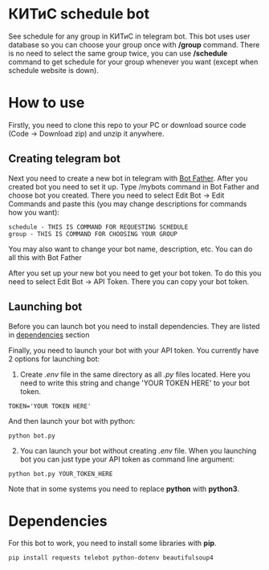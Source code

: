 # КИТиС schedule bot
See schedule for any group in КИТиС in telegram bot. This bot uses user database so you can choose your group once with **/group** command. There is no need to select the same group twice, you can use **/schedule** command to get schedule for your group whenever you want (except when schedule website is down).

# How to use
Firstly, you need to clone this repo to your PC or download source code (Code -> Download zip) and unzip it anywhere.

## Creating telegram bot
Next you need to create a new bot in telegram with [Bot Father](https://t.me/BotFather). After you created bot you need to set it up. Type /mybots command in Bot Father and choose bot you created. There you need to select Edit Bot -> Edit Commands and paste this (you may change descriptions for commands how you want):
```
schedule - THIS IS COMMAND FOR REQUESTING SCHEDULE
group - THIS IS COMMAND FOR CHOOSING YOUR GROUP
```
You may also want to change your bot name, description, etc. You can do all this with Bot Father

After you set up your new bot you need to get your bot token. To do this you need to select Edit Bot -> API Token. There you can copy your bot token.

## Launching bot
Before you can launch bot you need to install dependencies. They are listed in [dependencies](#dependencies) section

Finally, you need to launch your bot with your API token. You currently have 2 options for launching bot:
1. Create *.env* file in the same directory as all *.py* files located. Here you need to write this string and change 'YOUR TOKEN HERE' to your bot token.
```
TOKEN='YOUR TOKEN HERE'
```

And then launch your bot with python:
```
python bot.py
```

2. You can launch your bot without creating *.env* file. When you launching bot you can just type your API token as command line argument:
```
python bot.py YOUR_TOKEN_HERE
```

Note that in some systems you need to replace **python** with **python3**.

# Dependencies
For this bot to work, you need to install some libraries with **pip**.
```
pip install requests telebot python-dotenv beautifulsoup4
```
